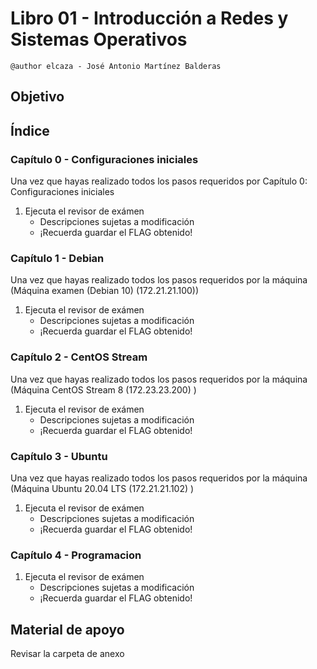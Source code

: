 # Libro 01 - Introducción a Redes y Sistemas Operativos
`@author elcaza - José Antonio Martínez Balderas`


## Objetivo


## Índice
### Capítulo 0 - Configuraciones iniciales
Una vez que hayas realizado todos los pasos requeridos por Capítulo 0: Configuraciones iniciales
1. Ejecuta el revisor de exámen
	- Descripciones sujetas a modificación
	- ¡Recuerda guardar el FLAG obtenido!

### Capítulo 1 - Debian
Una vez que hayas realizado todos los pasos requeridos por la máquina (Máquina examen (Debian 10) (172.21.21.100)) 
1. Ejecuta el revisor de exámen
	- Descripciones sujetas a modificación
	- ¡Recuerda guardar el FLAG obtenido!

### Capítulo 2 - CentOS Stream
Una vez que hayas realizado todos los pasos requeridos por la máquina (Máquina CentOS Stream 8 (172.23.23.200) ) 
1. Ejecuta el revisor de exámen
	- Descripciones sujetas a modificación
	- ¡Recuerda guardar el FLAG obtenido!

### Capítulo 3 - Ubuntu
Una vez que hayas realizado todos los pasos requeridos por la máquina (Máquina Ubuntu 20.04 LTS (172.21.21.102) ) 
1. Ejecuta el revisor de exámen
	- Descripciones sujetas a modificación
	- ¡Recuerda guardar el FLAG obtenido!

### Capítulo 4 - Programacion
1. Ejecuta el revisor de exámen
	- Descripciones sujetas a modificación
	- ¡Recuerda guardar el FLAG obtenido!

## Material de apoyo
Revisar la carpeta de anexo